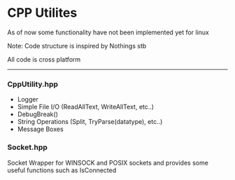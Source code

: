 <h1>CPP Utilites</h1>
<p>As of now some functionality have not been implemented yet for linux</p>
<p>Note: Code structure is inspired by Nothings stb</p>
<p>All code is cross platform</p>
<hr/>
<h3>CppUtility.hpp</h3>
<ul>
	<li>Logger</li>
	<li>Simple File I/O (ReadAllText, WriteAllText, etc..)</li>
	<li>DebugBreak()</li>
	<li>String Operations (Split, TryParse(datatype), etc..)</li>
	<li>Message Boxes</li>
</ul>
<h3>Socket.hpp</h3>
<p>Socket Wrapper for WINSOCK and POSIX sockets and provides some useful functions such as IsConnected</p>